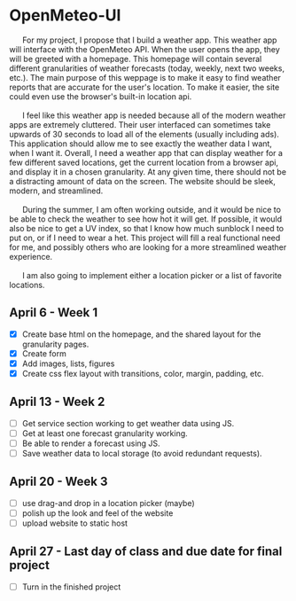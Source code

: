# OpenMeteo-UI
&nbsp;&nbsp;&nbsp;&nbsp;&nbsp;&nbsp;For my project, I propose that I build a weather app.  This weather app will interface with the OpenMeteo API.  When the user opens the app, they will be greeted with a homepage.  This homepage will contain several different granularities of weather forecasts (today, weekly, next two weeks, etc.). The main purpose of this weppage is to make it easy to find weather reports that are accurate  for the user's location.  To make it easier, the site could even use the browser's built-in location api.  
<br />&nbsp;&nbsp;&nbsp;&nbsp;&nbsp;&nbsp;I feel like this weather app is needed because all of the modern weather apps are extremely cluttered.  Their user interfaced can sometimes take upwards of 30 seconds to load all of the elements (usually including ads).  This application should allow me to see exactly the weather data I want, when I want it.  Overall, I need a weather app that can display weather for a few different saved locations, get the current location from a browser api, and display it in a chosen granularity.  At any given time, there should not be a distracting amount of data on the screen.  The website should be sleek, modern, and streamlined.  
<br />&nbsp;&nbsp;&nbsp;&nbsp;&nbsp;&nbsp;During the summer, I am often working outside, and it would be nice to be able to check the weather to see how hot it will get.  If possible, it would also be nice to get a UV index, so that I know how much sunblock I need to put on, or if I need to wear a het.  This project will fill a real functional need for me, and possibly others who are looking for a more streamlined weather experience.  
<br />&nbsp;&nbsp;&nbsp;&nbsp;&nbsp;&nbsp;I am also going to implement either a location picker or a list of favorite locations.  

## April 6 - Week 1
- [x] Create base html on the homepage, and the shared layout for the granularity pages. 
- [x] Create form
- [x] Add images, lists, figures
- [x] Create css flex layout with transitions, color, margin, padding, etc.

## April 13 - Week 2
- [ ] Get service section working to get weather data using JS. 
- [ ] Get at least one forecast granularity working.
- [ ] Be able to render a forecast using JS.
- [ ] Save weather data to local storage (to avoid redundant requests). 

## April 20 - Week 3
- [ ] use drag-and drop in a location picker (maybe)
- [ ] polish up the look and feel of the website
- [ ] upload website to static host

## April 27 - Last day of class and due date for final project
- [ ] Turn in the finished project
